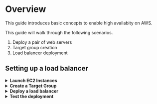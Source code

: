 # Overview

This guide introduces basic concepts to enable high availabity on AWS.

This guide will walk through the following scenarios.

1. Deploy a pair of web servers
2. Target group creation
3. Load balancer deployment

## Setting up a load balancer

<details>
<summary><strong>Launch EC2 Instances</strong></summary><p>

1. From the left-hand menu select **Instances**.

1. Click **Launch Instance**. 

1. In the left-hand menu click *My AMI's* and **Select** next to the AMI *ks-linux-webserver*.
    <p align="left">
      <img width="400" src="https://github.com/charliejllewellyn/aws-kickstarter/blob/master/Day1/7-HA_Build/images/my-amis.png">
    </p>

1. Click **Next: Configure Instance Details**.

1. Under **Network** select the VPC created in the previous lab *ks-vpc-01*.

1. Under **Subnet** select *ks-private-a*.

1. Leave all other options as default and select **Review and Launch**.
    <p align="left">
      <img width="400" src="https://github.com/charliejllewellyn/aws-kickstarter/blob/master/Day1/5-EC2_Build/images/Create_ec2_instance.png">
    </p>

1. Select **Launch**.

1. At the bottom of the page click the **Targets** tab.

1. Check the box **I acknowledge that I have access to the selected private key file (ks-kerpair.pem), and that without this file, I won't be able to log into my instance.**.

1. Select **Launch Instance**.

1. Repeat the process, for a second instance but this time place the instance in **Subnet** *ks-private-b*.

1. Click **View Instances**.
</details>

<details>
<summary><strong>Create a Target Group</strong></summary><p>

1. From the EC2 console, select **Target Group** from left-hand menu.

1. Click **Create Target Group**.

1. Enter the **Target Group Name** of *ks-targetGroup* and select the **VPC** *ks-vpc-01*.
    <p align="left">
      <img width="300" src="https://github.com/charliejllewellyn/aws-kickstarter/blob/master/Day1/5-EC2_Build/images/targetgroup.png">
    </p>

1. Click **Create**.

1. At the bottom of the page click the **Targets** tab.

1. Click **Edit** and place a check in box the instances deployed in the previous step.
    <p align="left">
      <img width="400" src="https://github.com/charliejllewellyn/aws-kickstarter/blob/master/Day1/5-EC2_Build/images/targets.png">
    </p>

1. Select **Add to registered** and then click **Save**.

</details>

<details>
<summary><strong>Deploy a load balancer</strong></summary><p>

1. In the EC2 console click **Load balancers** from the left-hand menu.

1. Click **Create Load Balancer**.

1. Click **Create** under **Application Load Balancer**.

1. Enter a **Name** of *ks-alb* and select **VPC** *ks-vpc-01*.

1. Place a check in both subnets and select *ks-public-a* and *ks-public-b*.

1. Click **Next: Configure Security Settings** and then **Next: Configure Security Groups**

1. Click **Create a new security group** and enter **Security group name**.

1. Click **Next: Configure Routing**.

1. In **Target group** select *Existing target group* and in **Name** select *ks-targetGroup*.

1. Click **Next: Register Targets** --> **Next: Review** --> **Create**.

1. Click **Close**.

</details>

<details>
<summary><strong>Test the deployment</strong></summary><p>

1. In the pannel at the bottom copy the **DNS Name** and enter into a browser. You should be presented with the private IP from one of the backend nodes.

1. Click refresh a number of times and you should see the private change between the two web servers.o

1. Now go back to the EC2 console and terminate one of the web servers. 

1. If you refresh the web page again you'll notice that only the web server still available is now serving it's web page.

1. Terminate the second instance.

</details>
